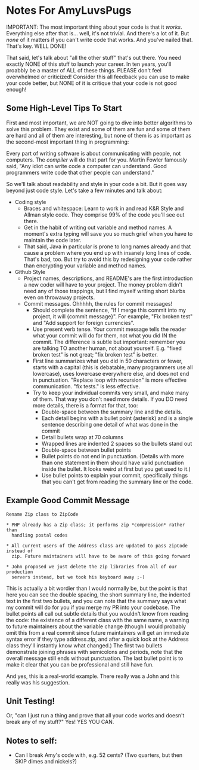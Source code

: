 # Notes For AmyLuvsPugs

IMPORTANT: The most important thing about your code is that it
*works*. Everything else after that is... well, it's not trivial. And there's a
lot of it. But *none* of it matters if you can't write code that works. And
you've nailed that. That's key. WELL DONE!

That said, let's talk about "all the other stuff" that's out there. You need
exactly NONE of this stuff to launch your career. In ten years, you'll proabbly
be a master of ALL of these things. PLEASE don't feel overwhelmed or criticized!
Consider this all feedback you can use to make your code better, but NONE of it
is critique that your code is not good enough!

## Some High-Level Tips To Start

First and most important, we are NOT going to dive into better algorithms to
solve this problem. They exist and some of them are fun and some of them are
hard and all of them are interesting, but none of them is as important as the
second-most important thing in programming:

Every part of writing software is about communicating with people, not
computers. The *compiler* will do that part for you. Martin Fowler famously
said, "Any idiot can write code a computer can understand. Good programmers
write code that other people can understand."

So we'll talk about readability and style in your code a bit. But it goes way
beyond just code style. Let's take a few minutes and talk about:

* Coding style
  * Braces and whitespace: Learn to work in and read K&R Style and Allman style
    code. They comprise 99% of the code you'll see out there.
  * Get in the habit of writing out variable and method names. A moment's extra
    typing will save you so much grief when you have to maintain the code later.
  * That said, Java in particular is prone to long names already and that cause
    a problem where you end up with insanely long lines of code. That's bad,
    too. But try to avoid this by redesigning your code rather than encrypting
    your variable and method names.
* Github Style
  * Project names, descriptions, and README's are the first introduction a new
    coder will have to your project. The money problem didn't need any of those
    trappings, but I find myself writing short blurbs even on throwaway
    projects.
  * Commit messages. Ohhhhh, the rules for commit messages!
    * Should complete the sentence, "If I merge this commit into my project, it
      will {commit message}". For example, "Fix broken test" and "Add support
      for foreign currencies".
    * Use present verb tense. Your commit message tells the reader what your
      commit will do for them, not what you did IN the commit. The difference is
      subtle but important: remember you are talking TO another human, not about
      yourself. E.g. "fixed broken test" is not great; "fix broken test" is
      better.
    * First line summarizes what you did in 50 characters or fewer, starts with
      a capital (this is debatable, many programmers use all lowercase), uses
      lowercase everywhere else, and does not end in punctuation. "Replace loop
      with recursion" is more effective communication. "fix tests." is less
      effective.
    * Try to keep your individual commits very small, and make many of
      them. That way you don't need more details. If you DO need more details,
      there is a format for that, too:
      * Double-space between the summary line and the details.
      * Each detail begins with a bullet point (asterisk) and is a single
        sentence describing one detail of what was done in the commit
      * Detail bullets wrap at 70 columns
      * Wrapped lines are indented 2 spaces so the bullets stand out
      * Double-space between bullet points
      * Bullet points do not end in punctuation. (Details with more than one
        statement in them should have valid punctuation inside the bullet. It
        looks weird at first but you get used to it.)
      * Use bullet points to explain your commit, specifically things that you
        can't get from reading the summary line or the code.

## Example Good Commit Message

```
Rename Zip class to ZipCode

* PHP already has a Zip class; it performs zip *compression* rather than
  handling postal codes

* All current users of the Address class are updated to pass zipCode instead of
  zip. Future maintainers will have to be aware of this going forward

* John proposed we just delete the zip libraries from all of our production
  servers instead, but we took his keyboard away ;-)
```

This is actually a bit wordier than I would normally be, but the point is that
here you can see the double spacing, the short summary line, the indented text
in the first two bullets, and you can note that the summary says what my commit
will do for you if you merge my PR into your codebase. The bullet points all
call out subtle details that you wouldn't know from reading the code: the
existence of a different class with the same name, a warning to future
maintainers about the variable change (though I would probably omit this from a
real commit since future maintainers will get an immediate syntax error if they
type address.zip, and after a quick look at the Address class they'll instantly
know what changed.) The first two bullets demonstrate joining phrases with
semicolons and periods, note that the overall message still ends without
punctuation. The last bullet point is to make it clear that you can be
professional and still have fun.

And yes, this is a real-world example. There really was a John and this really
was his suggestion.

## Unit Testing!

Or, "can I just run a thing and prove that all your code works and doesn't break
any of my stuff?" Yes! YES YOU CAN.

## Notes to self:
- Can I break Amy's code with, e.g. 52 cents? (Two quarters, but then SKIP dimes
  and nickels?)
